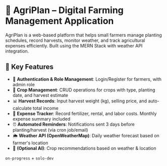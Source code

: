 # 🌱 AgriPlan – Digital Farming Management Application

AgriPlan is a web-based platform that helps small farmers manage planting schedules, record harvests, monitor weather, and track agricultural expenses efficiently. Built using the MERN Stack with weather API integration.

## 🚀 Key Features

- 🔐 **Authentication & Role Management**: Login/Register for farmers, with admin role
- 🌱 **Crop Management**: CRUD operations for crops with type, planting date, and harvest estimate
- 📊 **Harvest Records**: Input harvest weight (kg), selling price, and auto-calculate total income
- 💸 **Expense Tracker**: Record fertilizer, rental, and labor costs. Monthly expense summary included
- ⏰ **Automated Reminders**: Notifications sent 3 days before planting/harvest (via cron job/email)
- 🌦️ **Weather API (OpenWeatherMap)**: Daily weather forecast based on farmer's location
- 🤖 **(Optional AI)**: Crop recommendations based on weather & location

`on-progress` + `solo-dev`

